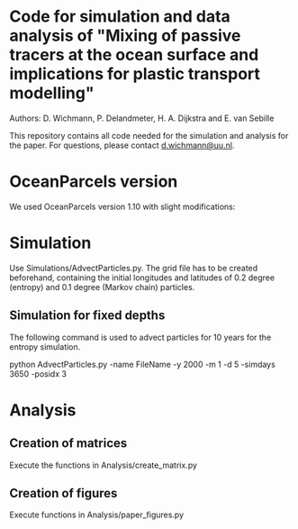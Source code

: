 # Code for simulation and data analysis of "Mixing of passive tracers at the ocean surface and implications for plastic transport modelling"
Authors: D. Wichmann, P. Delandmeter, H. A. Dijkstra and E. van Sebille

This repository contains all code needed for the simulation and analysis for the paper. For questions, please contact d.wichmann@uu.nl.

# OceanParcels version
We used OceanParcels version 1.10 with slight modifications: 

# Simulation
Use Simulations/AdvectParticles.py. The grid file has to be created beforehand, containing the initial longitudes and latitudes of 0.2 degree (entropy) and 0.1 degree (Markov chain) particles.

## Simulation for fixed depths
The following command is used to advect particles for 10 years for the entropy simulation.

python AdvectParticles.py -name FileName -y 2000 -m 1 -d 5 -simdays 3650 -posidx 3


# Analysis

## Creation of matrices
Execute the functions in Analysis/create_matrix.py

## Creation of figures
Execute functions in Analysis/paper_figures.py
